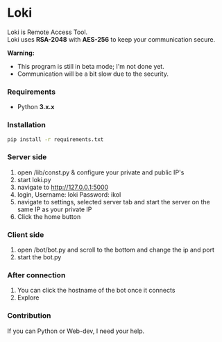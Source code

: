 # Loki

Loki is Remote Access Tool.<br/>
Loki uses **RSA-2048** with **AES-256** to keep your communication secure.

__Warning:__ 
* This program is still in beta mode; I'm not done yet.
* Communication will be a bit slow due to the security.

### Requirements
* Python **3.x.x**

### Installation
```sh
pip install -r requirements.txt
```

### Server side
1) open /lib/const.py & configure your private and public IP's
2) start loki.py
3) navigate to http://127.0.0.1:5000
4) login, Username: loki Password: ikol
5) navigate to settings, selected server tab and start the server on the same IP as your private IP
6) Click the home button 

### Client side
1) open /bot/bot.py and scroll to the bottom and change the ip and port
2) start the bot.py

### After connection
1) You can click the hostname of the bot once it connects 
2) Explore 

### Contribution
If you can Python or Web-dev, I need your help.